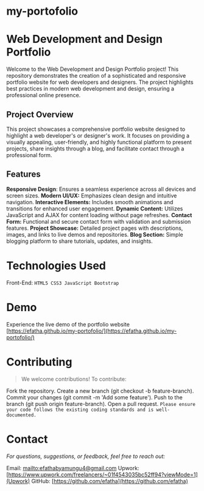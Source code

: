 # my-portofolio
# Web Development and Design Portfolio
Welcome to the Web Development and Design Portfolio project! This repository demonstrates the creation of a sophisticated and responsive portfolio website for web developers and designers. The project highlights best practices in modern web development and design, ensuring a professional online presence.
## Project Overview
This project showcases a comprehensive portfolio website designed to highlight a web developer's or designer's work. It focuses on providing a visually appealing, user-friendly, and highly functional platform to present projects, share insights through a blog, and facilitate contact through a professional form.
## Features
**Responsive Design**: Ensures a seamless experience across all devices and screen sizes.
**Modern UI/UX:** Emphasizes clean design and intuitive navigation.
**Interactive Elements:** Includes smooth animations and transitions for enhanced user engagement.
**Dynamic Content:** Utilizes JavaScript and AJAX for content loading without page refreshes.
**Contact Form:** Functional and secure contact form with validation and submission features.
**Project Showcase:** Detailed project pages with descriptions, images, and links to live demos and repositories.
**Blog Section:** Simple blogging platform to share tutorials, updates, and insights.
# Technologies Used
Front-End:
`HTML5
CSS3
JavaScript
Bootstrap`

# Demo
Experience the live demo of the portfolio website [https://efatha.github.io/my-portofolio/](https://efatha.github.io/my-portofolio/)

# Contributing
> We welcome contributions! To contribute:

Fork the repository.
Create a new branch (git checkout -b feature-branch).
Commit your changes (git commit -m 'Add some feature').
Push to the branch (git push origin feature-branch).
Open a pull request.
`Please ensure your code follows the existing coding standards and is well-documented.`
# Contact
*For questions, suggestions, or feedback, feel free to reach out:*

Email: [mailto:efathabyamungu4@gmail.com](efathabyamungu4@gmail.com)
Upwork: [https://www.upwork.com/freelancers/~01f4543035bc52ff94?viewMode=1](Upwork)
GitHub: [https://github.com/efatha](https://github.com/efatha)
